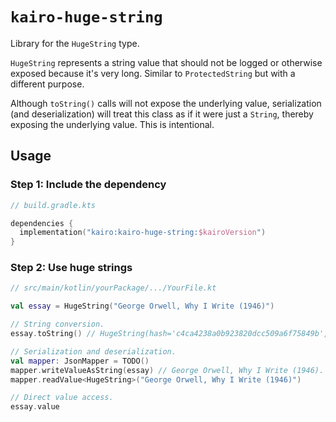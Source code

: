 # `kairo-huge-string`

Library for the `HugeString` type.

`HugeString` represents a string value that should not be logged or otherwise exposed
because it's very long.
Similar to `ProtectedString` but with a different purpose.

Although `toString()` calls will not expose the underlying value,
serialization (and deserialization) will treat this class as if it were just a `String`,
thereby exposing the underlying value.
This is intentional.

## Usage

### Step 1: Include the dependency

```kotlin
// build.gradle.kts

dependencies {
  implementation("kairo:kairo-huge-string:$kairoVersion")
}
```

### Step 2: Use huge strings

```kotlin
// src/main/kotlin/yourPackage/.../YourFile.kt

val essay = HugeString("George Orwell, Why I Write (1946)")

// String conversion.
essay.toString() // HugeString(hash='c4ca4238a0b923820dcc509a6f75849b', length=1, truncated='1').

// Serialization and deserialization.
val mapper: JsonMapper = TODO()
mapper.writeValueAsString(essay) // George Orwell, Why I Write (1946).
mapper.readValue<HugeString>("George Orwell, Why I Write (1946)")

// Direct value access.
essay.value
```
